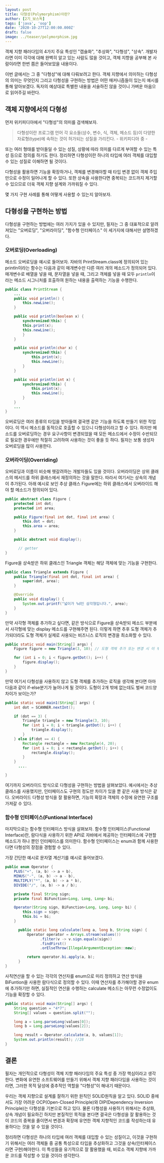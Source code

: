 ```yaml
---
layout: post
title: 다형성(Polymorphism)이란?
author: [2기_보스독]
tags: ['java', 'oop']
date: '2020-10-27T12:00:00.000Z'
draft: false
image: ../teaser/polymorphism.jpg
---
```


객체 지향 패러다임의 4가지 주요 특성인 "캡슐화", "추상화", "다형성", "상속".
개발자라면 이미 각각에 대해 완벽히 알고 있는 사람도 많을 것이고, 객체 지향을 공부해 본 사람이라면 한번 쯤은 들어보았을 내용이다.

이번 글에서는 그 중 "다형성"에 대해 다뤄보려고 한다.
객체 지향에서 의미하는 다형성의 의미는 무엇인지 그리고 다형성을 구현하는 방법은 어떤 매커니즘들이 있는지 예시를 통해 알아보겠다.
독자의 예상대로 특별한 내용을 서술하진 않을 것이니 가벼운 마음으로 읽어주길 바란다.

## 객체 지향에서의 다형성

먼저 위키피디아에서 "다형성"의 의미를 검색해보자.

> 다형성이란 프로그램 언어 각 요소들(상수, 변수, 식, 객체, 메소드 등)이 다양한 자료형(type)에 속하는 것이 허가되는 성질을 가리킨다. - 위키피디아 중 -

또는 여러 형태를 받아들일 수 있는 성질, 상황에 따라 의미를 다르게 부여할 수 있는 특성 등으로 정의를 하기도 한다. 정리하면 다형성이란 하나의 타입에 여러 객체를 대입할 수 있는 성질로 이해하면 될 것이다.

다형성을 활용하면 기능을 확장하거나, 객체를 변경해야할 때 타입 변경 없이 객체 주입만으로 수정이 일어나게 할 수 있다. 또한 상속을 사용한다면 중복되는 코드까지 제거할 수 있으므로 더욱 객체 지향 설계와 가까워질 수 있다.

몇 가지 구현 사례를 통해 어떻게 사용할 수 있는지 알아보자.

## 다형성을 구현하는 방법

다형성을 구현하는 방법에는 여러 가지가 있을 수 있지만, 필자는 그 중 대표적으로 알려져있는 "오버로딩", "오버라이딩", "함수형 인터페이스" 이 세가지에 대해서만 설명하겠다.

### 오버로딩(Overloading)

메소드 오버로딩을 예시로 들어보자.
자바의 PrintStream.class에 정의되어 있는 println이라는 함수는 다음과 같이 매개변수만 다른 여러 개의 메소드가 정의되어 있다. 매개변수로 배열을 넣을 때, 문자열을 넣을 때, 그리고 객체를 넣을 때 모두 `println`이라는 메소드 시그니처를 호출하여 원하는 내용을 출력하는 기능을 수행한다.

```java
public class PrintStream {
	...
	public void println() {
		this.newLine();
	}

	public void println(boolean x) {
  		synchronized(this) {
      	this.print(x);
      	this.newLine();
  		}
	}

	public void println(char x) {
    	synchronized(this) {
        	this.print(x);
        	this.newLine();
    	}
	}

	public void println(int x) {
    	synchronized(this) {
        	this.print(x);
        	this.newLine();
    	}
	}
	...
}
```

오버로딩은 여러 종류의 타입을 받아들여 결국엔 같은 기능을 하도록 만들기 위한 작업이다. 이 역시 메소드를 동적으로 호출할 수 있으니 다형성이라고 할 수 있다. 하지만 메소드를 오버로딩하는 경우 요구사항이 변경되었을 때 모든 메소드에서 수정이 수반되므로 필요한 경우에만 적절히 고려하여 사용하는 것이 좋을 듯 하다. 필자는 보통 생성자 오버로딩을 많이 사용한다.

### 오버라이딩(Overriding)

오버로딩과 이름이 비슷해 헷갈려하는 개발자들도 있을 것이다. 오버라이딩은 상위 클래스의 메서드를 하위 클래스에서 재정의하는 것을 말한다. 따라서 여기서는 상속의 개념이 추가된다.
아래 예시로 보인 추상 클래스 Figure에는 하위 클래스에서 오버라이드 해야 할 메소드가 정의되어 있다.

```java
public abstract class Figure {
    protected int dot;
    protected int area;

    public Figure(final int dot, final int area) {
        this.dot = dot;
        this.area = area;
    }

    public abstract void display();

	  // getter
}
```

Figure을 상속받은 하위 클래스인 Triangle 객체는 해당 객체에 맞는 기능을 구현한다.

```java
public class Triangle extends Figure {
    public Triangle(final int dot, final int area) {
        super(dot, area);
    }

    @Override
    public void display() {
        System.out.printf("넓이가 %d인 삼각형입니다.", area);
    }
}
```

만약 사각형 객체를 추가하고 싶다면, 같은 방식으로 Figure을 상속받되 메소드 부분에서 사각형에 맞는 display 메소드를 구현해주면 된다. 이렇게 하면 추후 도형 객체가 추가되더라도 도형 객체가 실제로 사용되는 비즈니스 로직의 변경을 최소화할 수 있다.

```java
public static void main(String[] args) {
    Figure figure = new Triangle(3, 10); // 도형 객체 추가 또는 변경 시 이 부분만 수정

    for (int i = 0; i < figure.getDot(); i++) {
        figure.display();
    }
}
```

만약 여기서 다형성을 사용하지 않고 도형 객체를 추가하는 로직을 생각해 본다면 아마 다음과 같이 if-else분기가 늘어나게 될 것이다.
도형이 2개 밖에 없는데도 벌써 코드양 차이가 보이는가?

```java
public static void main1(String[] args) {
    int dot = SCANNER.nextInt();

    if (dot == 3) {
        Triangle triangle = new Triangle(3, 10);
        for (int i = 0; i < triangle.getDot(); i++) {
            triangle.display();
        }
    } else if(dot == 4) {
        Rectangle rectangle = new Rectangle(4, 20);
        for (int i = 0; i < rectangle.getDot(); i++) {
            rectangle.display();
        }
    }
	  ....

}
```

여기까지 오버라이드 방식으로 다형성을 구현하는 방법을 살펴보았다. 예시에서는 추상클래스를 사용했지만, 인터페이스도 구현의 정도만 차이가 있을 뿐 같은 사용 방식은 같다. 오버라이드 다형성 방식을 잘 활용하면, 기능의 확장과 객체의 수정에 유연한 구조를 가져갈 수 있다.

### 함수형 인터페이스(Funtional Interface)

마지막으로는 함수형 인터페이스 방식을 살펴보자. 함수형 인터페이스(Functional Interface)란, 람다식을 사용하기 위한 API로 자바에서 제공하는 인터페이스에 구현할 메소드가 하나 뿐인 인터페이스를 의미한다. 함수형 인터페이스는 enum과 함께 사용한다면 다형성의 장점을 경험할 수 있다.

가장 간단한 예시로 문자열 계산기를 예시로 들어보겠다.

```java
public enum Operator {
    PLUS("+", (a, b) -> a + b),
    MINUS("-", (a, b) -> a - b),
    MULTIPLY("*", (a, b) -> a * b),
    DIVIDE("/", (a, b) -> a / b);

    private final String sign;
    private final BiFunction<Long, Long, Long> bi;

    Operator(String sign, BiFunction<Long, Long, Long> bi) {
        this.sign = sign;
        this.bi = bi;
    }

	  public static long calculate(long a, long b, String sign) {
    	  Operator operator = Arrays.stream(values())
            	.filter(v -> v.sign.equals(sign))
            	.findFirst()
            	.orElseThrow(IllegalArgumentException::new);

    	  return operator.bi.apply(a, b);
	  }
}
```

사칙연산을 할 수 있는 각각의 연산자를 enum으로 미리 정의하고 연산 방식을 BiFuntion을 사용한 람다식으로 정의할 수 있다. 이때 연산자를 추가해야할 경우 enum에 추가하기만 하면, 실질적인 연산을 수행하는 calculate 메소드는 아무런 수정없이도 기능을 확장할 수 있다.

```java
public static void main(String[] args) {
    String question = "4*7";
    String[] values = question.split("");

    long a = Long.parseLong(values[0]);
    long b = Long.parseLong(values[2]);

    long result = Operator.calculate(a, b, values[1]);
    System.out.println(result); //28
}
```

## 결론

필자는 개인적으로 다형성이 객체 지향 패러다임의 주요 특성 중 가장 핵심이라고 생각한다. 변화에 유연한 소프트웨어를 만들기 위해서 객체 지향 패러다임을 사용하는 것이라면, 그러한 목적 달성에 중추적인 역할을 "다형성"이 해내기 때문이다.

우리는 객체 지향으로 설계를 잘하기 위한 원칙인 SOLID원칙을 알고 있다. SOLID 중에서도 가장 어려운 OCP(Open-Closed Principle)와 DIP(Dependency Inversion Principle)는 다형성을 기본으로 하고 있다. 물론 다형성을 사용하기 위해서는 추상화, 상속 개념이 필요하긴 하지만 본질적인 목적을 본다면 결국은 다형성을 잘 활용하는 것이 코드의 중복을 줄이면서 변경과 확장에 유연한 객체 지향적인 코드를 작성하는데 유용하다는 것을 알 수 있을 것이다.

정리하면 다형성은 하나의 타입에 여러 객체를 대입할 수 있는 성질이고, 이것을 구현하기 위해서는 여러 객체들 중 공통 특성으로 타입을 추상화하고 그것을 상속(인터페이스라면 구현)해야한다. 이 특성들을 유기적으로 잘 활용했을 때, 비로소 객체 지향에 가까운 코드를 작성할 수 있을 것이라 생각한다.
